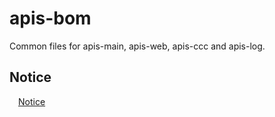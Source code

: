 # apis-bom

Common files for apis-main, apis-web, apis-ccc and apis-log.

## Notice
&emsp;[Notice](https://github.com/oes-github/apis-bom/blob/master/NOTICE.md)
